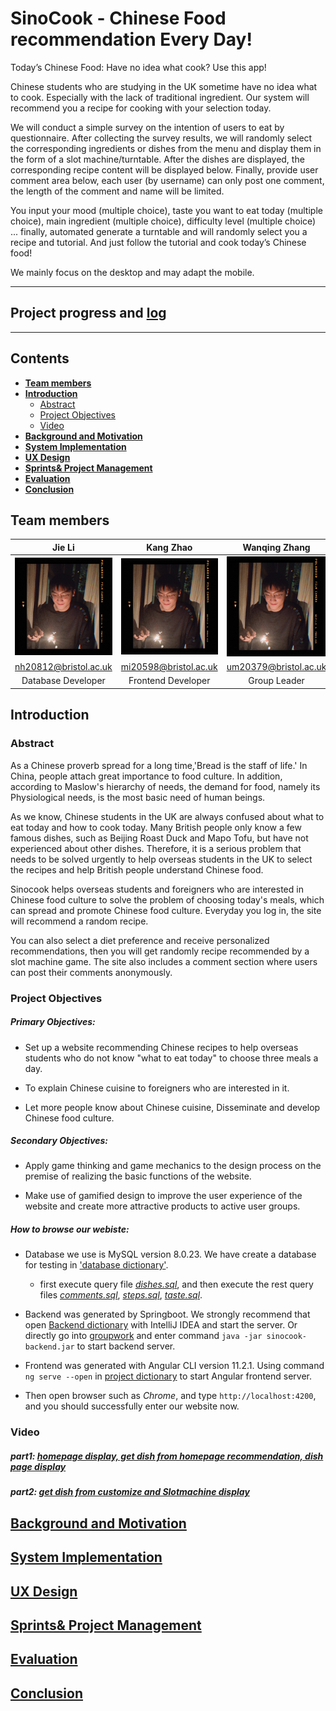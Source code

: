 # SinoCook - Chinese Food recommendation Every Day!

Today’s Chinese Food: Have no idea what cook? Use this app!

Chinese students who are studying in the UK sometime have no idea what to cook. Especially with the lack of traditional ingredient. Our system will recommend you a recipe for cooking with your selection today.  

We will conduct a simple survey on the intention of users to eat by questionnaire. After collecting the survey results, we will randomly select the corresponding ingredients or dishes from the menu and display them in the form of a slot machine/turntable. After the dishes are displayed, the corresponding recipe content will be displayed below. Finally, provide user comment area below, each user (by username) can only post one comment, the length of the comment and name will be limited.

You input your mood (multiple choice), taste you want to eat today (multiple choice), main ingredient (multiple choice), difficulty level (multiple choice) ... finally, automated generate a turntable and will randomly select you a recipe and tutorial. And just follow the tutorial and cook today’s Chinese food!  

We mainly focus on the desktop and may adapt the mobile.
***
## Project progress and [log](https://github.com/Xinyuan-L/SEGP/blob/main/team_log.md)
***

## Contents

* [**Team members**](#team-members)
* [**Introduction**](#introduction)
   * [Abstract](#abstract)
   * [Project Objectives](#project-objectives)
   * [Video](#video)
* [**Background and Motivation**](#background-and-motivation)
* [**System Implementation**](#system-implementation)
* [**UX Design**](#ux-design)
* [**Sprints& Project Management**](#sprints&-project-management)
* [**Evaluation**](#evaluation)
* [**Conclusion**](#conclusion)

## Team members
|Jie Li| Kang Zhao|Wanqing Zhang|Xinyuan Li|Yiyuan Chen|
|:--:|:--:|:--:|:--:|:--:|
| ![yiyuan](./homepage/yiyuan_chen.jpg)| ![yiyuan](./homepage/yiyuan_chen.jpg)| ![yiyuan](./homepage/yiyuan_chen.jpg)| ![yiyuan](./homepage/yiyuan_chen.jpg)| ![yiyuan](./homepage/yiyuan_chen.jpg)|
|nh20812@bristol.ac.uk|mi20598@bristol.ac.uk|um20379@bristol.ac.uk|ys20961@bristol.ac.uk|rf20401@bristol.ac.uk|
|Database Developer|Frontend Developer|Group Leader|Backend Developer|Frontend Developer|


## Introduction

### Abstract

As a Chinese proverb spread for a long time,'Bread is the staff of life.'
In China, people attach great importance to food culture.
In addition, according to Maslow's hierarchy of needs, the demand for food, namely its Physiological needs, is the most basic need of human beings.

As we know, Chinese students in the UK are always confused about what to eat today and how to cook today.
Many British people only know a few famous dishes, such as Beijing Roast Duck and Mapo Tofu, but have not experienced about other dishes.
Therefore, it is a serious problem that needs to be solved urgently to help overseas students in the UK to select the recipes and help British people understand Chinese food.

Sinocook helps overseas students and foreigners who are interested in Chinese food culture to solve the problem of choosing today's meals, which can spread and promote Chinese food culture.
Everyday you log in, the site will recommend a random recipe.

You can also select a diet preference and receive personalized recommendations, then you will get randomly recipe recommended by a slot machine game.
The site also includes a comment section where users can post their comments anonymously.

### Project Objectives

##### Primary Objectives:

* Set up a website recommending Chinese recipes to help overseas students who do not know "what to eat today" to choose three meals a day.

* To explain Chinese cuisine to foreigners who are interested in it.

* Let more people know about Chinese cuisine, Disseminate and develop Chinese food culture.

##### Secondary Objectives:

* Apply game thinking and game mechanics to the design process on the premise of realizing the basic functions of the website.

* Make use of gamified design to improve the user experience of the website and create more attractive products to active user groups.

##### How to browse our webiste:
* Database we use is MySQL version 8.0.23. We have create a database for testing in ['database dictionary'](./database).
  * first execute query file [*dishes.sql*](./database/dishes.sql), and then execute the rest query files [*comments.sql*](./database/comments.sql), [*steps.sql*](./database/steps.sql), [*taste.sql*](./database/taste.sql).

* Backend was generated by Springboot. We strongly recommend that open [Backend dictionary](./groupwork/groupwork) with IntelliJ IDEA and start the server. Or directly go into [groupwork](./groupwork) and enter command `java -jar sinocook-backend.jar` to start backend server.

* Frontend was generated with Angular CLI version 11.2.1. Using command `ng serve --open` in [project dictionary](./SinoCook) to start Angular frontend server.

* Then open browser such as *Chrome*, and type `http://localhost:4200`, and you should successfully enter our website now.  

### Video

##### part1: [homepage display, get dish from homepage recommendation, dish page display](https://www.youtube.com/watch?v=xelUfsx15lM)

##### part2: [get dish from customize and Slotmachine display](https://www.youtube.com/watch?v=79Ki0TsgJh0)

## [Background and Motivation](https://github.com/Xinyuan-L/SEGP/blob/main/Background%20and%20Motivation.md)

## [System Implementation](https://github.com/Xinyuan-L/SEGP/blob/main/System%20Implementation.md)

## [UX Design](https://github.com/Xinyuan-L/SEGP/blob/main/UX%20Design.md)

## [Sprints& Project Management](https://github.com/Xinyuan-L/SEGP/blob/main/Sprints%20%26%20Project%20Management.md)

## [Evaluation](https://github.com/Xinyuan-L/SEGP/blob/main/Evaluation.md)

## [Conclusion](https://github.com/Xinyuan-L/SEGP/blob/main/Conclusion.md)
